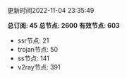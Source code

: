 更新时间2022-11-04 23:35:49

**总订阅: 45**
**总节点: 2600**
**有效节点: 603**
- ssr节点: 21
- trojan节点: 50
- ss节点: 141
- v2ray节点: 391
